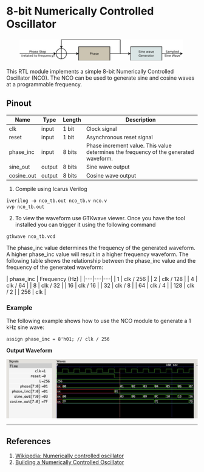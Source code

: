 # 8-bit Numerically Controlled Oscillator

![nco block diagram](img/nco-components.png)

This RTL module implements a simple 8-bit Numerically Controlled Oscillator (NCO). The NCO can be used to generate sine and cosine waves at a programmable frequency.

## Pinout

| Name | Type | Length | Description |
|---|---|---|---|
| clk | input | 1 bit | Clock signal |
| reset | input | 1 bit | Asynchronous reset signal |
| phase_inc | input | 8 bits | Phase increment value. This value determines the frequency of the generated waveform. |
| sine_out | output | 8 bits | Sine wave output |
| cosine_out | output | 8 bits | Cosine wave output |

1. Compile using Icarus Verilog

```
iverilog -o nco_tb.out nco_tb.v nco.v 
vvp nco_tb.out
```

2. To view the waveform use GTKwave viewer. Once you have the tool installed you can trigger it using the following command

```
gtkwave nco_tb.vcd
```

The phase_inc value determines the frequency of the generated waveform. A higher phase_inc value will result in a higher frequency waveform. The following table shows the relationship between the phase_inc value and the frequency of the generated waveform:

| phase_inc | Frequency (Hz) |
|---|---|---|
| 1 | clk / 256 |
| 2 | clk / 128 |
| 4 | clk / 64 |
| 8 | clk / 32 |
| 16 | clk / 16 |
| 32 | clk / 8 |
| 64 | clk / 4 |
| 128 | clk / 2 |
| 256 | clk |

### Example

The following example shows how to use the NCO module to generate a 1 kHz sine wave:

```
assign phase_inc = 8'h01; // clk / 256
```

**Output Waveform**

![gtk waveform](img/out_wave.png)

---

## References

1. [Wikipedia: Numerically controlled oscillator](https://en.wikipedia.org/wiki/Numerically_controlled_oscillator)
2. [Building a Numerically Controlled Oscillator](https://zipcpu.com/dsp/2017/12/09/nco.html)
